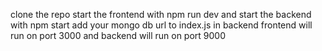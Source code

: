 clone the repo   start the frontend with npm run dev and  start the backend with npm start   add your mongo db url to index.js in backend    frontend will run on port 3000 and backend will run on port 9000
